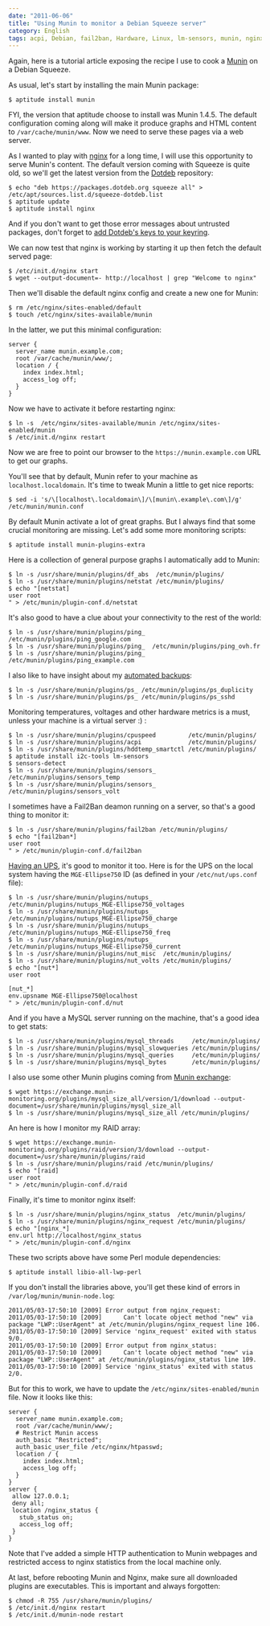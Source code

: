 ```yaml
---
date: "2011-06-06"
title: "Using Munin to monitor a Debian Squeeze server"
category: English
tags: acpi, Debian, fail2ban, Hardware, Linux, lm-sensors, munin, nginx, nut, RAID, Server, Debian Squeeze, Perl, Regular expression
---
```


Again, here is a tutorial article exposing the recipe I use to cook a [Munin](https://en.wikipedia.org/wiki/Munin_%28network_monitoring_application%29) on a Debian Squeeze.

As usual, let's start by installing the main Munin package:

```shell-session
$ aptitude install munin
```

FYI, the version that aptitude choose to install was Munin 1.4.5. The default configuration coming along will make it produce graphs and HTML content to `/var/cache/munin/www`. Now we need to serve these pages via a web server.

As I wanted to play with [nginx](https://en.wikipedia.org/wiki/Nginx) for a long time, I will use this opportunity to serve Munin's content. The default version coming with Squeeze is quite old, so we'll get the latest version from the [Dotdeb](https://www.dotdeb.org/) repository:

```shell-session
$ echo "deb https://packages.dotdeb.org squeeze all" > /etc/apt/sources.list.d/squeeze-dotdeb.list
$ aptitude update
$ aptitude install nginx
```

And if you don't want to get those error messages about untrusted packages, don't forget to [add Dotdeb's keys to your keyring](https://www.dotdeb.org/2010/07/11/dotdeb-packages-are-now-signed/).

We can now test that nginx is working by starting it up then fetch the default served page:

```shell-session
$ /etc/init.d/nginx start
$ wget --output-document=- http://localhost | grep "Welcome to nginx"
```

Then we'll disable the default nginx config and create a new one for Munin:

```shell-session
$ rm /etc/nginx/sites-enabled/default
$ touch /etc/nginx/sites-available/munin
```

In the latter, we put this minimal configuration:

```nginx
server {
  server_name munin.example.com;
  root /var/cache/munin/www/;
  location / {
    index index.html;
    access_log off;
  }
}
```

Now we have to activate it before restarting nginx:

```shell-session
$ ln -s  /etc/nginx/sites-available/munin /etc/nginx/sites-enabled/munin
$ /etc/init.d/nginx restart
```

Now we are free to point our browser to the `https://munin.example.com` URL to get our graphs.

You'll see that by default, Munin refer to your machine as `localhost.localdomain`. It's time to tweak Munin a little to get nice reports:

```shell-session
$ sed -i 's/\[localhost\.localdomain\]/\[munin\.example\.com\]/g' /etc/munin/munin.conf
```

By default Munin activate a lot of great graphs. But I always find that some crucial monitoring are missing. Let's add some more monitoring scripts:

```shell-session
$ aptitude install munin-plugins-extra
```

Here is a collection of general purpose graphs I automatically add to Munin:

```shell-session
$ ln -s /usr/share/munin/plugins/df_abs  /etc/munin/plugins/
$ ln -s /usr/share/munin/plugins/netstat /etc/munin/plugins/
$ echo "[netstat]
user root
" > /etc/munin/plugin-conf.d/netstat
```

It's also good to have a clue about your connectivity to the rest of the world:

```shell-session
$ ln -s /usr/share/munin/plugins/ping_  /etc/munin/plugins/ping_google.com
$ ln -s /usr/share/munin/plugins/ping_  /etc/munin/plugins/ping_ovh.fr
$ ln -s /usr/share/munin/plugins/ping_  /etc/munin/plugins/ping_example.com
```

I also like to have insight about my [automated backups]({filename}/2011/cloud-based-server-backups-duplicity-amazon-s3.md):

```shell-session
$ ln -s /usr/share/munin/plugins/ps_ /etc/munin/plugins/ps_duplicity
$ ln -s /usr/share/munin/plugins/ps_ /etc/munin/plugins/ps_sshd
```

Monitoring temperatures, voltages and other hardware metrics is a must, unless your machine is a virtual server :) :

```shell-session
$ ln -s /usr/share/munin/plugins/cpuspeed         /etc/munin/plugins/
$ ln -s /usr/share/munin/plugins/acpi             /etc/munin/plugins/
$ ln -s /usr/share/munin/plugins/hddtemp_smartctl /etc/munin/plugins/
$ aptitude install i2c-tools lm-sensors
$ sensors-detect
$ ln -s /usr/share/munin/plugins/sensors_ /etc/munin/plugins/sensors_temp
$ ln -s /usr/share/munin/plugins/sensors_ /etc/munin/plugins/sensors_volt
```

I sometimes have a Fail2Ban deamon running on a server, so that's a good thing to monitor it:

```shell-session
$ ln -s /usr/share/munin/plugins/fail2ban /etc/munin/plugins/
$ echo "[fail2ban*]
user root
" > /etc/munin/plugin-conf.d/fail2ban
```

[Having an UPS]({filename}/2011/mge-ellipse-750-ups-debian-squeeze.md), it's good to monitor it too. Here is for the UPS on the local system having the `MGE-Ellipse750` ID (as defined in your `/etc/nut/ups.conf` file):

```shell-session
$ ln -s /usr/share/munin/plugins/nutups_   /etc/munin/plugins/nutups_MGE-Ellipse750_voltages
$ ln -s /usr/share/munin/plugins/nutups_   /etc/munin/plugins/nutups_MGE-Ellipse750_charge
$ ln -s /usr/share/munin/plugins/nutups_   /etc/munin/plugins/nutups_MGE-Ellipse750_freq
$ ln -s /usr/share/munin/plugins/nutups_   /etc/munin/plugins/nutups_MGE-Ellipse750_current
$ ln -s /usr/share/munin/plugins/nut_misc  /etc/munin/plugins/
$ ln -s /usr/share/munin/plugins/nut_volts /etc/munin/plugins/
$ echo "[nut*]
user root

[nut_*]
env.upsname MGE-Ellipse750@localhost
" > /etc/munin/plugin-conf.d/nut
```

And if you have a MySQL server running on the machine, that's a good idea to get stats:

```shell-session
$ ln -s /usr/share/munin/plugins/mysql_threads     /etc/munin/plugins/
$ ln -s /usr/share/munin/plugins/mysql_slowqueries /etc/munin/plugins/
$ ln -s /usr/share/munin/plugins/mysql_queries     /etc/munin/plugins/
$ ln -s /usr/share/munin/plugins/mysql_bytes       /etc/munin/plugins/
```

I also use some other Munin plugins coming from [Munin exchange](https://exchange.munin-monitoring.org):

```shell-session
$ wget https://exchange.munin-monitoring.org/plugins/mysql_size_all/version/1/download --output-document=/usr/share/munin/plugins/mysql_size_all
$ ln -s /usr/share/munin/plugins/mysql_size_all /etc/munin/plugins/
```

An here is how I monitor my RAID array:

```shell-session
$ wget https://exchange.munin-monitoring.org/plugins/raid/version/3/download --output-document=/usr/share/munin/plugins/raid
$ ln -s /usr/share/munin/plugins/raid /etc/munin/plugins/
$ echo "[raid]
user root
" > /etc/munin/plugin-conf.d/raid
```

Finally, it's time to monitor nginx itself:

```shell-session
$ ln -s /usr/share/munin/plugins/nginx_status  /etc/munin/plugins/
$ ln -s /usr/share/munin/plugins/nginx_request /etc/munin/plugins/
$ echo "[nginx_*]
env.url http://localhost/nginx_status
" > /etc/munin/plugin-conf.d/nginx
```

These two scripts above have some Perl module dependencies:

```shell-session
$ aptitude install libio-all-lwp-perl
```

If you don't install the libraries above, you'll get these kind of errors in `/var/log/munin/munin-node.log`:

```text
2011/05/03-17:50:10 [2009] Error output from nginx_request:
2011/05/03-17:50:10 [2009]      Can't locate object method "new" via package "LWP::UserAgent" at /etc/munin/plugins/nginx_request line 106.
2011/05/03-17:50:10 [2009] Service 'nginx_request' exited with status 9/0.
2011/05/03-17:50:10 [2009] Error output from nginx_status:
2011/05/03-17:50:10 [2009]      Can't locate object method "new" via package "LWP::UserAgent" at /etc/munin/plugins/nginx_status line 109.
2011/05/03-17:50:10 [2009] Service 'nginx_status' exited with status 2/0.
```

But for this to work, we have to update the `/etc/nginx/sites-enabled/munin` file. Now it looks like this:

```nginx
server {
  server_name munin.example.com;
  root /var/cache/munin/www/;
  # Restrict Munin access
  auth_basic "Restricted";
  auth_basic_user_file /etc/nginx/htpasswd;
  location / {
    index index.html;
    access_log off;
  }
}
server {
 allow 127.0.0.1;
 deny all;
 location /nginx_status {
   stub_status on;
   access_log off;
 }
}
```

Note that I've added a simple HTTP authentication to Munin webpages and restricted access to nginx statistics from the local machine only.

At last, before rebooting Munin and Nginx, make sure all downloaded plugins are executables. This is important and always forgotten:

```shell-session
$ chmod -R 755 /usr/share/munin/plugins/
$ /etc/init.d/nginx restart
$ /etc/init.d/munin-node restart
```

